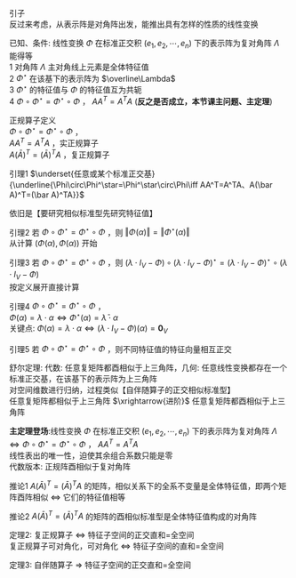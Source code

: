 引子  
反过来考虑，从表示阵是对角阵出发，能推出具有怎样的性质的线性变换  
  
已知、条件: 线性变换 $\Phi$ 在标准正交积 $(e_1,e_2,\cdots,e_n)$ 下的表示阵为复对角阵 $\Lambda$  
能得等  
1 对角阵 $\Lambda$ 主对角线上元素是全体特征值  
2  $\Phi^\star$ 在该基下的表示阵为 $\overline\Lambda$  
3  $\Phi^\star$ 的特征值与 $\Phi$ 的特征值互为共轭  
4  $\Phi\circ\Phi^\star=\Phi^\star\circ\Phi$ ， $AA^T=A^TA$ (**反之是否成立，本节课主问题、主定理**)  
  
正规算子定义  
 $\Phi\circ\Phi^\star=\Phi^\star\circ\Phi$ ，  
 $AA^T=A^TA$ ，实正规算子  
 $A(\bar A)^T=(\bar A)^TA$ ，复正规算子  
  
引理1  $\underset{任意或某个标准正交基}{\underline{\Phi\circ\Phi^\star=\Phi^\star\circ\Phi\iff AA^T=A^TA、A(\bar A)^T=(\bar A)^TA}}$  
  
依旧是【要研究相似标准型先研究特征值】  
  
引理2 若 $\Phi\circ\Phi^\star=\Phi^\star\circ\Phi$ ，则 $\Vert\Phi(\alpha)\Vert=\Vert\Phi^\star(\alpha)\Vert$  
从计算 $(\Phi(\alpha),\Phi(\alpha))$ 开始  
  
引理3 若 $\Phi\circ\Phi^\star=\Phi^\star\circ\Phi$ ，则 $(\lambda\cdot I_V-\Phi)\circ(\lambda\cdot I_V-\Phi)^\star=(\lambda\cdot I_V-\Phi)^\star\circ(\lambda\cdot I_V-\Phi)$  
按定义展开直接计算  
  
引理4  $\Phi\circ\Phi^\star=\Phi^\star\circ\Phi$ ，  
 $\Phi(\alpha)=\lambda\cdot\alpha\iff\Phi^\star(\alpha)=\bar\lambda\cdot\alpha$  
关键点:  $\Phi(\alpha)=\lambda\cdot\alpha\iff(\lambda\cdot I_V-\Phi)(\alpha)=\mathbf0_V$  
  
引理5 若 $\Phi\circ\Phi^\star=\Phi^\star\circ\Phi$ ，则不同特征值的特征向量相互正交  
  
舒尔定理: 代数: 任意复矩阵都酉相似于上三角阵，几何: 任意线性变换都存在一个标准正交基，在该基下的表示阵为上三角阵  
对空间维数进行归纳，过程类似【自伴随算子的正交相似标准型】  
任意复矩阵都相似于上三角阵 $\xrightarrow{进阶}$ 任意复矩阵都酉相似于上三角阵  
  
**主定理登场**:线性变换 $\Phi$ 在标准正交积 $(e_1,e_2,\cdots,e_n)$ 下的表示阵为复对角阵 $\Lambda\iff\Phi\circ\Phi^\star=\Phi^\star\circ\Phi$ ， $AA^T=A^TA$  
线性表出的唯一性，迫使其余组合系数只能是零  
代数版本: 正规阵酉相似于复对角阵  
  
推论1  $A(\bar A)^T=(\bar A)^TA$ 的矩阵，相似关系下的全系不变量是全体特征值，即两个矩阵酉阵相似 $\iff$ 它们的特征值相等  
  
推论2  $A(\bar A)^T=(\bar A)^TA$ 的矩阵的酉相似标准型是全体特征值构成的对角阵  
  
定理2: 复正规算子 $\iff$ 特征子空间的正交直和=全空间  
复正规算子可对角化，可对角化 $\iff$ 特征子空间的直和=全空间  
  
定理3: 自伴随算子 $\Rightarrow$ 特征子空间的正交直和=全空间  
